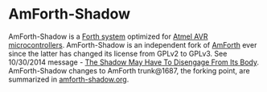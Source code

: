 # AmForth-Shadow

AmForth-Shadow is a
[Forth system](http://en.wikipedia.org/wiki/Forth_%28programming_language%29)
optimized for
[Atmel AVR microcontrollers](http://en.wikipedia.org/wiki/Atmel_AVR).
AmForth-Shadow is an independent fork of
[AmForth](http://amforth.sourceforge.net/ "Once fondly called HQ") ever
since the latter has changed its license from GPLv2 to GPLv3. See
10/30/2014 message -
[The Shadow May Have To Disengage From Its Body](https://github.com/wexi/amforth-shadow/wiki/AmForth-HQ-license-change-from-GPLv2-to-GPLv3).
AmForth-Shadow changes to AmForth trunk@1687, the forking point, are
summarized in [amforth-shadow.org](amforth-shadow.org).

